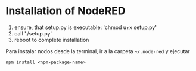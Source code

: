 Installation of NodeRED
=======================

1. ensure, that setup.py is executable: 'chmod u+x setup.py'
2. call './setup.py'
3. reboot to complete installation

Para instalar nodos desde la terminal, ir a la carpeta `~/.node-red`
y ejecutar 
```
npm install <npm-package-name>
```
